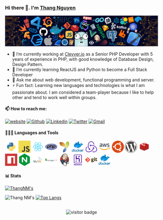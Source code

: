 ### Hi there 👋. I'm [Thang Nguyen](https://github.com/thangnm93)
![](/header.png)
- 🔭 I’m currently working at [Clevver.io](https://www.clevver.io/) as a Senior PHP Developer with 5 years of experience in PHP, with good knowledge of Database Design, Design Pattern.
- 🌱 I’m currently learning ReactJS and Python to become a Full Stack Developer
- 💬 Ask me about web development, functional programming and server.
- ⚡ Fun fact: Learning new languages and technologies is what I am passionate about. I am considered a team-player because I like to help other and tend to work well within groups.


#### 📫 How to reach me:
[![website](https://img.shields.io/badge/Website-46a2f1?style=flat&logo=Google-Chrome&logoColor=white&link=https://thangnm.info/)](https://thangnm.info/)
[![Github](https://img.shields.io/badge/-Github-000?style=flat&logo=Github&logoColor=white)](https://github.com/thangnm93)
[![Linkedin](https://img.shields.io/badge/-LinkedIn-blue?style=flat&logo=Linkedin&logoColor=white)](https://www.linkedin.com/in/thang-nguyen-minh/)
[![Twitter](https://img.shields.io/badge/-Twitter-blue?style=flat&labelColor=blue&logo=twitter&logoColor=white)](https://twitter.com/thangnm93)
[![Gmail](https://img.shields.io/badge/-Gmail-c14438?style=flat&logo=Gmail&logoColor=white)](mailto:minhthang0403@gmail.com)

#### 👨🏻‍💻 Languages and Tools <br />
<code><img height="40" src="https://raw.githubusercontent.com/github/explore/master/topics/python/python.png"></code>
<code><img height="40" src="https://raw.githubusercontent.com/github/explore/master/topics/javascript/javascript.png"></code>
<code><img height="40" src="https://raw.githubusercontent.com/github/explore/master/topics/react/react.png"></code>
<code><img height="40" src="https://raw.githubusercontent.com/github/explore/master/topics/php/php.png"></code>
<code><img height="40" src="https://raw.githubusercontent.com/github/explore/master/topics/yii/yii.png"></code>
<code><img height="40" src="https://raw.githubusercontent.com/github/explore/master/topics/docker/docker.png"></code>
<code><img height="40" src="https://raw.githubusercontent.com/github/explore/master/topics/redux/redux.png"></code>
<code><img height="40" src="https://raw.githubusercontent.com/github/explore/master/topics/aws/aws.png"></code>
<code><img height="40" src="https://raw.githubusercontent.com/github/explore/master/topics/ubuntu/ubuntu.png"></code>
<code><img height="40" src="https://raw.githubusercontent.com/github/explore/master/topics/wordpress/wordpress.png"></code>
<code><img height="40" src="https://raw.githubusercontent.com/github/explore/master/topics/redis/redis.png"></code>
<code><img height="40" src="https://raw.githubusercontent.com/github/explore/master/topics/npm/npm.png"></code>
<code><img height="40" src="https://raw.githubusercontent.com/github/explore/master/topics/nginx/nginx.png"></code>
<code><img height="40" src="https://raw.githubusercontent.com/github/explore/master/topics/mysql/mysql.png"></code>
<code><img height="40" src="https://raw.githubusercontent.com/github/explore/master/topics/mongodb/mongodb.png"></code>
<code><img height="40" src="https://raw.githubusercontent.com/github/explore/master/topics/jenkins/jenkins.png"></code>
<code><img height="40" src="https://raw.githubusercontent.com/github/explore/master/topics/heroku/heroku.png"></code>
<code><img height="40" src="https://raw.githubusercontent.com/github/explore/master/topics/git/git.png"></code>
<code><img height="40" src="https://raw.githubusercontent.com/github/explore/master/topics/docker/docker.png"></code>

#### 📊 Stats
[![ThangNM's](https://github-readme-stackoverflow.vercel.app/?userID=6075942&layout=compact)](https://stackoverflow.com/users/6075942/thangnm)

![Thang NM's](https://github-readme-stats.vercel.app/api?username=thangnm93&include_all_commits=true&hide=contribs&show_icons=true&icon_color=CE1D2D&hide_title=true&hide_border=true)
[![Top Langs](https://github-readme-stats.vercel.app/api/top-langs/?username=thangnm93&layout=compact&hide_title=true&hide_border=true)](https://github.com/thangnm93/github-readme-stats)
<br/>
<br/>
<p align="center"><img src="https://visitor-badge.glitch.me/badge?page_id=thangnm93.thangnm93" alt="visitor badge" /> </p>
